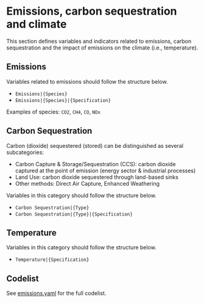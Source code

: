 # Emissions, carbon sequestration and climate

This section defines variables and indicators related to emissions,
carbon sequestration and the impact of emissions on the climate
(i.e., temperature).

## Emissions

Variables related to emissions should follow the structure below.

- `Emissions|{Species}`
- `Emissions|{Species}|{Specification}`

Examples of species: `CO2`, `CH4`, `CO`, `NOx`

## Carbon Sequestration

Carbon (dioxide) sequestered (stored) can be distinguished as several
subcategories:
 - Carbon Capture & Storage/Sequestration (CCS):
   carbon dioxide captured at the point of emission
   (energy sector & industrial processes)
 - Land Use: carbon dioxide sequestered through land-based sinks
 - Other methods: Direct Air Capture, Enhanced Weathering

Variables in this category should follow the structure below.

- `Carbon Sequestration|{Type}`
- `Carbon Sequestration|{Type}|{Specification}`

## Temperature

Variables in this category should follow the structure below.

- `Temperature|{Specification}`

## Codelist

See [emissions.yaml](emissions.yaml) for the full codelist.
